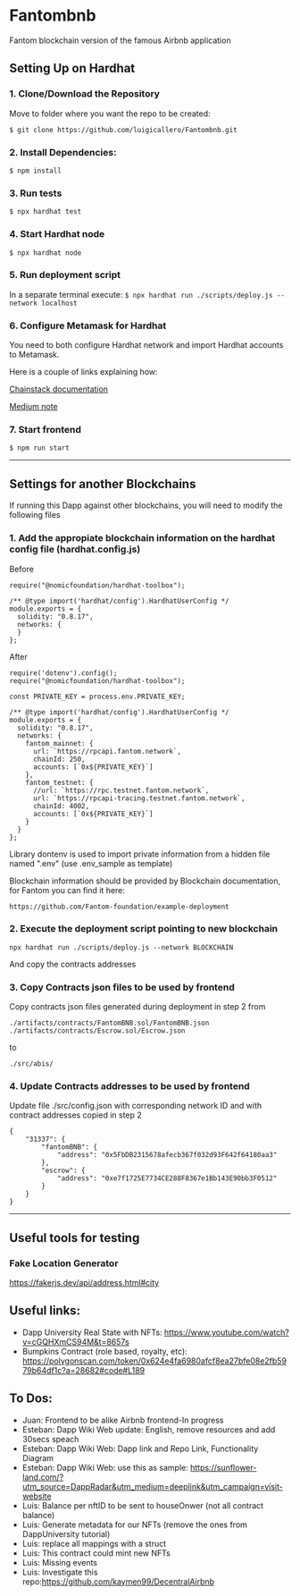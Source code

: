 # Fantombnb
Fantom blockchain version of the famous Airbnb application


## Setting Up on Hardhat
### 1. Clone/Download the Repository

Move to folder where you want the repo to be created:

`$ git clone https://github.com/luigicallero/Fantombnb.git`

### 2. Install Dependencies:
`$ npm install`

### 3. Run tests
`$ npx hardhat test`

### 4. Start Hardhat node
`$ npx hardhat node`

### 5. Run deployment script
In a separate terminal execute:
`$ npx hardhat run ./scripts/deploy.js --network localhost`

### 6. Configure Metamask for Hardhat
You need to both configure Hardhat network and import Hardhat accounts to Metamask.

Here is a couple of links explaining how:

[Chainstack documentation](https://support.chainstack.com/hc/en-us/articles/4408642503449-Using-MetaMask-with-a-Hardhat-node)

[Medium note](https://medium.com/@kaishinaw/connecting-metamask-with-a-local-hardhat-network-7d8cea604dc6#:~:text=Chain%20ID%3A%2031337%20%E2%80%94%20This%20is,that%20is%20implemented%20by%20Hardhat.)

### 7. Start frontend
`$ npm run start`

---
## Settings for another Blockchains
If running this Dapp against other blockchains, you will need to modify the following files

### 1. Add the appropiate blockchain information on the hardhat config file (hardhat.config.js)

Before
```
require("@nomicfoundation/hardhat-toolbox");

/** @type import('hardhat/config').HardhatUserConfig */
module.exports = {
  solidity: "0.8.17",
  networks: {
  }
};

```
After
```
require('dotenv').config();
require("@nomicfoundation/hardhat-toolbox");

const PRIVATE_KEY = process.env.PRIVATE_KEY;

/** @type import('hardhat/config').HardhatUserConfig */
module.exports = {
  solidity: "0.8.17",
  networks: {
    fantom_mainnet: {
      url: `https://rpcapi.fantom.network`,
      chainId: 250,
      accounts: [`0x${PRIVATE_KEY}`]
    },
    fantom_testnet: {
      //url: `https://rpc.testnet.fantom.network`,
      url: `https://rpcapi-tracing.testnet.fantom.network`,
      chainId: 4002,
      accounts: [`0x${PRIVATE_KEY}`]
    }
  }
};

```
Library dontenv is used to import private information from a hidden file named ".env"  (use .env_sample as template)

Blockchain information should be provided by  Blockchain documentation, for Fantom you can find it here:
    
    https://github.com/Fantom-foundation/example-deployment

### 2. Execute the deployment script pointing to new blockchain

```
npx hardhat run ./scripts/deploy.js --network BLOCKCHAIN
```
And copy the contracts addresses

### 3. Copy Contracts json files to be used by frontend

Copy contracts json files generated during deployment in step 2 from 

    ./artifacts/contracts/FantomBNB.sol/FantomBNB.json
    ./artifacts/contracts/Escrow.sol/Escrow.json

to 

    ./src/abis/

### 4. Update Contracts addresses to be used by frontend

Update file ./src/config.json with corresponding network ID and with contract addresses copied in step 2 

```
{
    "31337": {
        "fantomBNB": {
            "address": "0x5FbDB2315678afecb367f032d93F642f64180aa3"
        },
        "escrow": {
            "address": "0xe7f1725E7734CE288F8367e1Bb143E90bb3F0512"
        }
    }
}
```

---
## Useful tools for testing
### Fake Location Generator

https://fakerjs.dev/api/address.html#city

## Useful links:

* Dapp University Real State with NFTs: 
https://www.youtube.com/watch?v=cGQHXmCS94M&t=8657s
* Bumpkins Contract (role based, royalty, etc): https://polygonscan.com/token/0x624e4fa6980afcf8ea27bfe08e2fb5979b64df1c?a=28682#code#L189


## To Dos:
* Juan: Frontend to be alike Airbnb frontend-In progress
* Esteban: Dapp Wiki Web update: English, remove resources and add 30secs speach
* Esteban: Dapp Wiki Web: Dapp link and Repo Link, Functionality Diagram
* Esteban: Dapp Wiki Web: use this as sample: https://sunflower-land.com/?utm_source=DappRadar&utm_medium=deeplink&utm_campaign=visit-website
* Luis: Balance per nftID to be sent to houseOnwer (not all contract balance)
* Luis: Generate metadata for our NFTs (remove the ones from DappUniversity tutorial)
* Luis: replace all mappings with a struct
* Luis: This contract could mint new NFTs
* Luis: Missing events
* Luis: Investigate this repo:https://github.com/kaymen99/DecentralAirbnb
